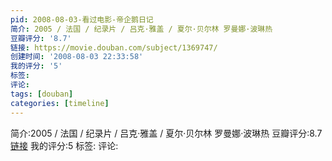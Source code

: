 ```yaml
---
pid: 2008-08-03-看过电影-帝企鹅日记
简介: 2005 / 法国 / 纪录片 / 吕克·雅盖 / 夏尔·贝尔林 罗曼娜·波琳热
豆瓣评分: '8.7'
链接: https://movie.douban.com/subject/1369747/
创建时间: '2008-08-03 22:33:58'
我的评分: '5'
标签:
评论:
tags: [douban]
categories: [timeline]
---
```

简介:2005 / 法国 / 纪录片 / 吕克·雅盖 / 夏尔·贝尔林 罗曼娜·波琳热
豆瓣评分:8.7
[链接](https://movie.douban.com/subject/1369747/)
我的评分:5
标签:
评论:

